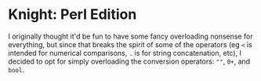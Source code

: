 # Knight: Perl Edition

I originally thought it'd be fun to have some fancy overloading nonsense for everything, but since that breaks the spirit of some of the operators (eg `<` is intended for numerical comparisons, `.` is for string concatenation, etc), I decided to opt for simply overloading the conversion operators: `""`, `0+`, and `bool`.

